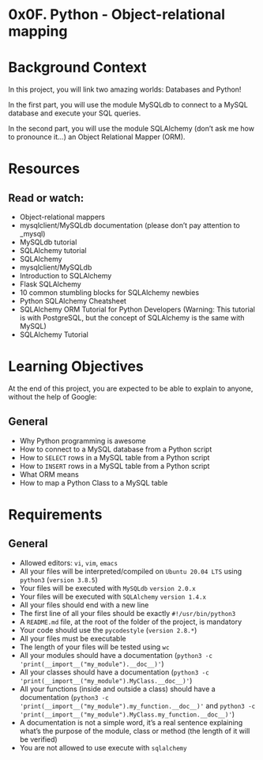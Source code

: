 # 0x0F. Python - Object-relational mapping

# Background Context
In this project, you will link two amazing worlds: Databases and Python!

In the first part, you will use the module MySQLdb to connect to a MySQL database and execute your SQL queries.

In the second part, you will use the module SQLAlchemy (don’t ask me how to pronounce it…) an Object Relational Mapper (ORM).

# Resources
## Read or watch:

 - Object-relational mappers
 - mysqlclient/MySQLdb documentation (please don’t pay attention to _mysql)
 - MySQLdb tutorial
 - SQLAlchemy tutorial
 - SQLAlchemy
 - mysqlclient/MySQLdb
 - Introduction to SQLAlchemy
 - Flask SQLAlchemy
 - 10 common stumbling blocks for SQLAlchemy newbies
 - Python SQLAlchemy Cheatsheet
 - SQLAlchemy ORM Tutorial for Python Developers (Warning: This tutorial is with PostgreSQL, but the concept of SQLAlchemy is the same with MySQL)
 - SQLAlchemy Tutorial

# Learning Objectives
At the end of this project, you are expected to be able to explain to anyone, without the help of Google:

## General
 - Why Python programming is awesome
 - How to connect to a MySQL database from a Python script
 - How to `SELECT` rows in a MySQL table from a Python script
 - How to `INSERT` rows in a MySQL table from a Python script
 - What ORM means
 - How to map a Python Class to a MySQL table

# Requirements
## General
 - Allowed editors: `vi`, `vim`, `emacs`
 - All your files will be interpreted/compiled on `Ubuntu 20.04 LTS` using `python3` (`version 3.8.5`)
 - Your files will be executed with `MySQLdb` `version 2.0.x`
 - Your files will be executed with `SQLAlchemy` `version 1.4.x`
 - All your files should end with a new line
 - The first line of all your files should be exactly `#!/usr/bin/python3`
 - A `README.md` file, at the root of the folder of the project, is mandatory
 - Your code should use the `pycodestyle` (`version 2.8.*`)
 - All your files must be executable
 - The length of your files will be tested using `wc`
 - All your modules should have a documentation (`python3 -c 'print(__import__("my_module").__doc__)'`)
 - All your classes should have a documentation (`python3 -c 'print(__import__("my_module").MyClass.__doc__)'`)
 - All your functions (inside and outside a class) should have a documentation (`python3 -c 'print(__import__("my_module").my_function.__doc__)'` and `python3 -c 'print(__import__("my_module").MyClass.my_function.__doc__)'`)
 - A documentation is not a simple word, it’s a real sentence explaining what’s the purpose of the module, class or method (the length of it will be verified)
 - You are not allowed to use execute with `sqlalchemy`

